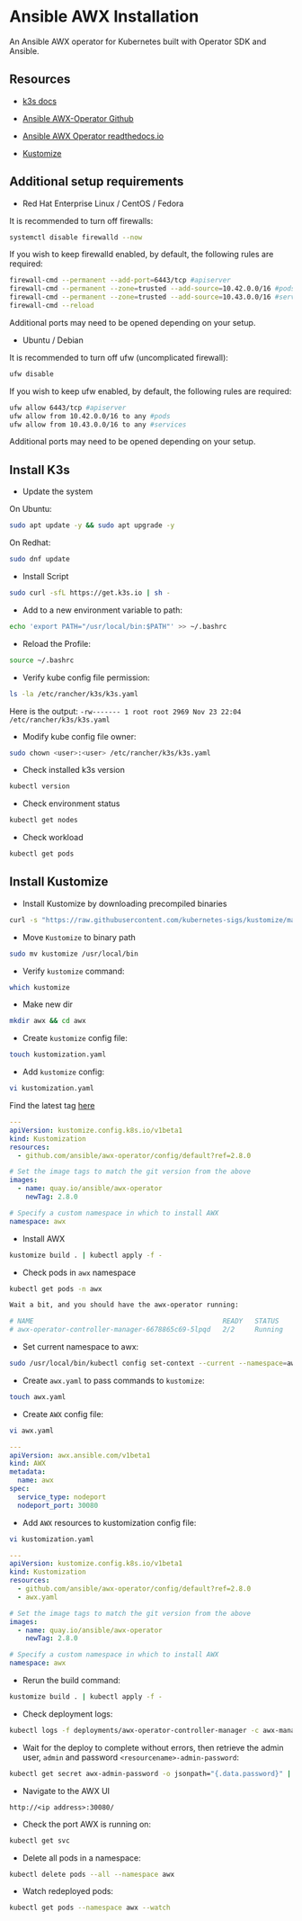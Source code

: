 # Ansible AWX Installation

An Ansible AWX operator for Kubernetes built with Operator SDK and Ansible. 

## Resources

- [k3s docs](https://docs.k3s.io/quick-start)
- [Ansible AWX-Operator Github](https://github.com/ansible/awx-operator)

- [Ansible AWX Operator readthedocs.io](https://ansible.readthedocs.io/projects/awx-operator/en/latest/installation/basic-install.html)
  
- [Kustomize](https://kubectl.docs.kubernetes.io/installation/kustomize/)

## Additional setup requirements

- Red Hat Enterprise Linux / CentOS / Fedora

It is recommended to turn off firewalls:

```bash
systemctl disable firewalld --now
```

If you wish to keep firewalld enabled, by default, the following rules are required:

```bash
firewall-cmd --permanent --add-port=6443/tcp #apiserver
firewall-cmd --permanent --zone=trusted --add-source=10.42.0.0/16 #pods
firewall-cmd --permanent --zone=trusted --add-source=10.43.0.0/16 #services
firewall-cmd --reload
```

Additional ports may need to be opened depending on your setup.

- Ubuntu / Debian

It is recommended to turn off ufw (uncomplicated firewall):

```bash
ufw disable
```

If you wish to keep ufw enabled, by default, the following rules are required:

```bash
ufw allow 6443/tcp #apiserver
ufw allow from 10.42.0.0/16 to any #pods
ufw allow from 10.43.0.0/16 to any #services
```

Additional ports may need to be opened depending on your setup.

## Install K3s

- Update the system

On Ubuntu:

```bash
sudo apt update -y && sudo apt upgrade -y
```

On Redhat:

```bash
sudo dnf update
```

- Install Script

```bash
sudo curl -sfL https://get.k3s.io | sh -
```

- Add to a new environment variable to path:

```bash
echo 'export PATH="/usr/local/bin:$PATH"' >> ~/.bashrc
```

- Reload the Profile: 

```bash
source ~/.bashrc
```

- Verify kube config file permission:
  
```bash
ls -la /etc/rancher/k3s/k3s.yaml
```

Here is the output:
`-rw------- 1 root root 2969 Nov 23 22:04 /etc/rancher/k3s/k3s.yaml
`

- Modify kube config file owner:
  
```bash
sudo chown <user>:<user> /etc/rancher/k3s/k3s.yaml
```

- Check installed k3s version

```bash
kubectl version
```

- Check environment status

```bash
kubectl get nodes
```

- Check workload

```bash
kubectl get pods
```

## Install Kustomize

- Install Kustomize by downloading precompiled binaries
  
```bash
curl -s "https://raw.githubusercontent.com/kubernetes-sigs/kustomize/master/hack/install_kustomize.sh"  | bash
```

- Move `Kustomize` to binary path
  
```bash
sudo mv kustomize /usr/local/bin
```

- Verify `kustomize` command:

```bash
which kustomize
```

- Make new dir
  
```bash
mkdir awx && cd awx
```

- Create `kustomize` config file:

```bash
touch kustomization.yaml
```

- Add `kustomize` config:

```bash
vi kustomization.yaml
```

Find the latest tag [here](https://github.com/ansible/awx-operator/releases)

```yaml
---
apiVersion: kustomize.config.k8s.io/v1beta1
kind: Kustomization
resources:
  - github.com/ansible/awx-operator/config/default?ref=2.8.0

# Set the image tags to match the git version from the above
images:
  - name: quay.io/ansible/awx-operator
    newTag: 2.8.0

# Specify a custom namespace in which to install AWX
namespace: awx
```

- Install AWX

```bash
kustomize build . | kubectl apply -f -
```

- Check pods in `awx` namespace
  
```bash
kubectl get pods -n awx

Wait a bit, and you should have the awx-operator running:

# NAME                                               READY   STATUS    # RESTARTS   AGE
# awx-operator-controller-manager-6678865c69-5lpqd   2/2     Running   0          112s
```

- Set current namespace to awx:

```bash
sudo /usr/local/bin/kubectl config set-context --current --namespace=awx
```

- Create `awx.yaml` to pass commands to `kustomize`:

```bash
touch awx.yaml
```

- Create `AWX` config file:

```bash
vi awx.yaml
```

```yaml
---
apiVersion: awx.ansible.com/v1beta1
kind: AWX
metadata:
  name: awx
spec:
  service_type: nodeport
  nodeport_port: 30080
```

- Add `AWX` resources to kustomization config file:

```bash
vi kustomization.yaml
```

```yaml
---
apiVersion: kustomize.config.k8s.io/v1beta1
kind: Kustomization
resources:
  - github.com/ansible/awx-operator/config/default?ref=2.8.0
  - awx.yaml

# Set the image tags to match the git version from the above
images:
  - name: quay.io/ansible/awx-operator
    newTag: 2.8.0

# Specify a custom namespace in which to install AWX
namespace: awx
```

- Rerun the build command:

```bash
kustomize build . | kubectl apply -f -
```

- Check deployment logs:

```bash
kubectl logs -f deployments/awx-operator-controller-manager -c awx-manager
```

- Wait for the deploy to complete without errors, then retrieve the admin user, `admin` and password `<resourcename>-admin-password`:

```bash
kubectl get secret awx-admin-password -o jsonpath="{.data.password}" | base64 --decode ; echo
```

- Navigate to the AWX UI

`http://<ip address>:30080/`

- Check the port AWX is running on:

```bash
kubectl get svc
```

- Delete all pods in a  namespace:

```bash
kubectl delete pods --all --namespace awx
```

- Watch redeployed pods:

```bash
kubectl get pods --namespace awx --watch
```

